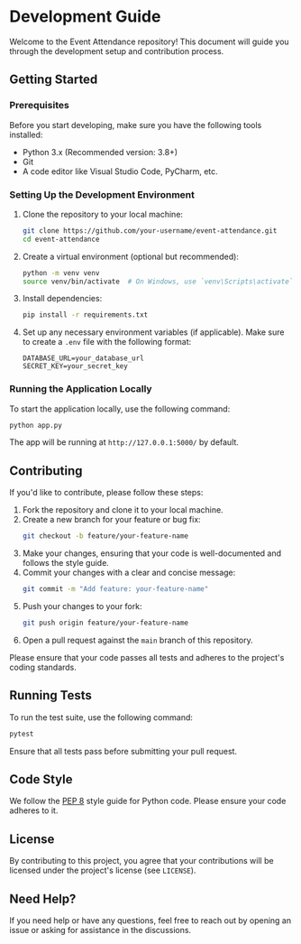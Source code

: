 # Development Guide

Welcome to the Event Attendance repository! This document will guide you through the development setup and contribution process.

## Getting Started

### Prerequisites

Before you start developing, make sure you have the following tools installed:

- Python 3.x (Recommended version: 3.8+)
- Git
- A code editor like Visual Studio Code, PyCharm, etc.

### Setting Up the Development Environment

1. Clone the repository to your local machine:
    ```bash
    git clone https://github.com/your-username/event-attendance.git
    cd event-attendance
    ```

2. Create a virtual environment (optional but recommended):
    ```bash
    python -m venv venv
    source venv/bin/activate  # On Windows, use `venv\Scripts\activate`
    ```

3. Install dependencies:
    ```bash
    pip install -r requirements.txt
    ```

4. Set up any necessary environment variables (if applicable). Make sure to create a `.env` file with the following format:
    ```env
    DATABASE_URL=your_database_url
    SECRET_KEY=your_secret_key
    ```

### Running the Application Locally

To start the application locally, use the following command:

```bash
python app.py
```

The app will be running at `http://127.0.0.1:5000/` by default.

## Contributing

If you'd like to contribute, please follow these steps:

1. Fork the repository and clone it to your local machine.
2. Create a new branch for your feature or bug fix:
    ```bash
    git checkout -b feature/your-feature-name
    ```
3. Make your changes, ensuring that your code is well-documented and follows the style guide.
4. Commit your changes with a clear and concise message:
    ```bash
    git commit -m "Add feature: your-feature-name"
    ```
5. Push your changes to your fork:
    ```bash
    git push origin feature/your-feature-name
    ```
6. Open a pull request against the `main` branch of this repository.

Please ensure that your code passes all tests and adheres to the project's coding standards.

## Running Tests

To run the test suite, use the following command:

```bash
pytest
```

Ensure that all tests pass before submitting your pull request.

## Code Style

We follow the [PEP 8](https://peps.python.org/pep-0008/) style guide for Python code. Please ensure your code adheres to it.

## License

By contributing to this project, you agree that your contributions will be licensed under the project's license (see `LICENSE`).

## Need Help?

If you need help or have any questions, feel free to reach out by opening an issue or asking for assistance in the discussions.
